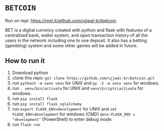 # <code>BETCOIN</code>

Run on repl: https://repl.it/github.com/ujjwal-kr/betcoin

BET is a digital currency created with python and flask with features of a centralized  bank, wallet system, and open transaction history of all the users in the network including one to one deposit. It also has a betting (gambling) system and some other games will be added in future.

## How to run it

1. Download python
2. clone this repo: `git clone https://github.com/ujjwal-kr/betcoin.git`
3. run `python3 -m venv venv` for UNIX and `py -3 -m venv venv` for windows.
4. run `. venv/bin/activate` for UNIX and `venv\Scripts\activate` for windows.
5. run `pip install flask`
6. run `pip install flask_sqlalchemy`
7. run `export FLASK_ENV=development` for UNIX and `set FLASK_ENV=development` for windows (CMD) `$env:FLASK_ENV = "development"` (PowerShell) to enter debug mode.
8. run `flask run`
